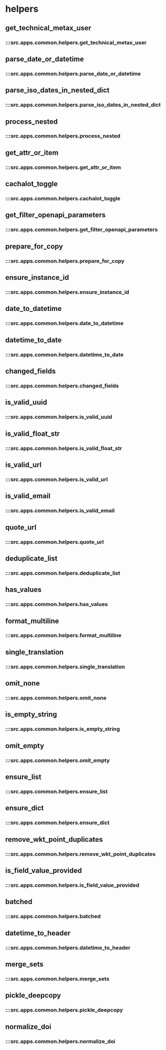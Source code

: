 # helpers

## get_technical_metax_user

### :::src.apps.common.helpers.get_technical_metax_user

## parse_date_or_datetime

### :::src.apps.common.helpers.parse_date_or_datetime

## parse_iso_dates_in_nested_dict

### :::src.apps.common.helpers.parse_iso_dates_in_nested_dict

## process_nested

### :::src.apps.common.helpers.process_nested

## get_attr_or_item

### :::src.apps.common.helpers.get_attr_or_item

## cachalot_toggle

### :::src.apps.common.helpers.cachalot_toggle

## get_filter_openapi_parameters

### :::src.apps.common.helpers.get_filter_openapi_parameters

## prepare_for_copy

### :::src.apps.common.helpers.prepare_for_copy

## ensure_instance_id

### :::src.apps.common.helpers.ensure_instance_id

## date_to_datetime

### :::src.apps.common.helpers.date_to_datetime

## datetime_to_date

### :::src.apps.common.helpers.datetime_to_date

## changed_fields

### :::src.apps.common.helpers.changed_fields

## is_valid_uuid

### :::src.apps.common.helpers.is_valid_uuid

## is_valid_float_str

### :::src.apps.common.helpers.is_valid_float_str

## is_valid_url

### :::src.apps.common.helpers.is_valid_url

## is_valid_email

### :::src.apps.common.helpers.is_valid_email

## quote_url

### :::src.apps.common.helpers.quote_url

## deduplicate_list

### :::src.apps.common.helpers.deduplicate_list

## has_values

### :::src.apps.common.helpers.has_values

## format_multiline

### :::src.apps.common.helpers.format_multiline

## single_translation

### :::src.apps.common.helpers.single_translation

## omit_none

### :::src.apps.common.helpers.omit_none

## is_empty_string

### :::src.apps.common.helpers.is_empty_string

## omit_empty

### :::src.apps.common.helpers.omit_empty

## ensure_list

### :::src.apps.common.helpers.ensure_list

## ensure_dict

### :::src.apps.common.helpers.ensure_dict

## remove_wkt_point_duplicates

### :::src.apps.common.helpers.remove_wkt_point_duplicates

## is_field_value_provided

### :::src.apps.common.helpers.is_field_value_provided

## batched

### :::src.apps.common.helpers.batched

## datetime_to_header

### :::src.apps.common.helpers.datetime_to_header

## merge_sets

### :::src.apps.common.helpers.merge_sets

## pickle_deepcopy

### :::src.apps.common.helpers.pickle_deepcopy

## normalize_doi

### :::src.apps.common.helpers.normalize_doi

